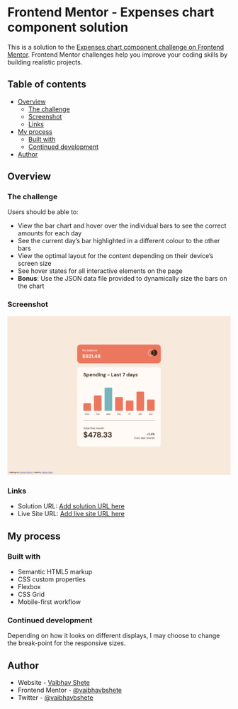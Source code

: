 # Frontend Mentor - Expenses chart component solution

This is a solution to the [Expenses chart component challenge on Frontend Mentor](https://www.frontendmentor.io/challenges/expenses-chart-component-e7yJBUdjwt). Frontend Mentor challenges help you improve your coding skills by building realistic projects. 

## Table of contents

- [Overview](#overview)
  - [The challenge](#the-challenge)
  - [Screenshot](#screenshot)
  - [Links](#links)
- [My process](#my-process)
  - [Built with](#built-with)
  - [Continued development](#continued-development)
- [Author](#author)


## Overview

### The challenge

Users should be able to:

- View the bar chart and hover over the individual bars to see the correct amounts for each day
- See the current day’s bar highlighted in a different colour to the other bars
- View the optimal layout for the content depending on their device’s screen size
- See hover states for all interactive elements on the page
- **Bonus**: Use the JSON data file provided to dynamically size the bars on the chart

### Screenshot

![](./screenshots/desktop.jpg)

### Links

- Solution URL: [Add solution URL here](https://github.com/vaibhavbshete/frontend-mentor-challenges/tree/main/expenses-chart-component)
- Live Site URL: [Add live site URL here](https://vaibhavbshete.github.io/frontend-mentor-challenges/expenses-chart-component/)

## My process

### Built with

- Semantic HTML5 markup
- CSS custom properties
- Flexbox
- CSS Grid
- Mobile-first workflow


### Continued development

Depending on how it looks on different displays, I may choose to change the break-point for the responsive sizes.


## Author

- Website - [Vaibhav Shete](https://vaibhavbshete.github.io)
- Frontend Mentor - [@vaibhavbshete](https://www.frontendmentor.io/profile/vaibhavbshete)
- Twitter - [@vaibhavbshete](https://www.twitter.com/vaibhavbshete)
